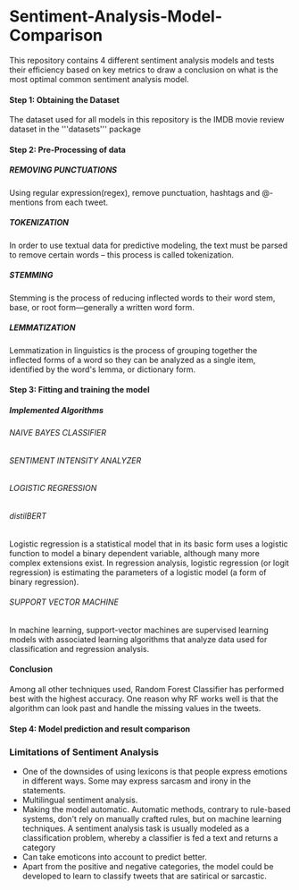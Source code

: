 # Sentiment-Analysis-Model-Comparison
This repository contains 4 different sentiment analysis models and tests their efficiency based on key metrics to draw a conclusion on what is the most optimal common sentiment  analysis model.

#### Step 1: Obtaining the Dataset
The dataset used for all models in this repository is the IMDB movie review dataset in the '''datasets''' package

#### Step 2: Pre-Processing of data
##### REMOVING PUNCTUATIONS
Using regular expression(regex), remove punctuation, hashtags and @-mentions from each tweet.</br>

##### TOKENIZATION
In order to use textual data for predictive modeling, the text must be parsed to remove certain words – this process is called tokenization.</br>

##### STEMMING
Stemming is the process of reducing inflected words to their word stem, base, or root form—generally a written word form.</br>

##### LEMMATIZATION
Lemmatization in linguistics is the process of grouping together the inflected forms of a word so they can be analyzed as a single item, identified by the word's lemma, or dictionary form.</br>

#### Step 3: Fitting and training the model
##### Implemented Algorithms
###### NAIVE BAYES CLASSIFIER
###### SENTIMENT INTENSITY ANALYZER
###### LOGISTIC REGRESSION
###### distilBERT
Logistic regression is a statistical model that in its basic form uses a logistic function to model a binary dependent variable, although many more complex extensions exist. In regression analysis, logistic regression (or logit regression) is estimating the parameters of a logistic model (a form of binary regression).
###### SUPPORT VECTOR MACHINE
In machine learning, support-vector machines are supervised learning models with associated learning algorithms that analyze data used for classification and regression analysis.

#### Conclusion
Among all other techniques used, Random Forest Classifier has performed best with the highest accuracy. One reason why RF works well is that the algorithm can look past and handle the missing values in the tweets.

#### Step 4: Model prediction and result comparison

### Limitations of Sentiment Analysis
* One of the downsides of using lexicons is that people express emotions in different ways. Some may express sarcasm and irony in the statements.
* Multilingual sentiment analysis.
* Making the model automatic. Automatic methods, contrary to rule-based systems, don't rely on manually crafted rules, but on machine learning techniques. A sentiment analysis task is usually modeled as a classification problem, whereby a classifier is fed a text and returns a category
* Can take emoticons into account to predict better.
* Apart from the positive and negative categories, the model could be developed to learn to classify tweets that are satirical or sarcastic.
